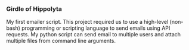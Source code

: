 ### Girdle of Hippolyta
My first emailer script.
This project required us to use a high-level (non-bash) programming or scripting language to send emails using API requests.
My python script can send email to multiple users and attach multiple files from command line arguments.
